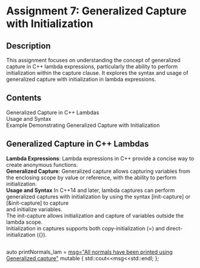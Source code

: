 # Assignment 7: Generalized Capture with Initialization
## Description
This assignment focuses on understanding the concept of generalized capture in C++ lambda expressions, particularly the ability to perform initialization
within the capture clause. It explores the syntax and usage of generalized capture with initialization in lambda expressions.

## Contents
Generalized Capture in C++ Lambdas<br>
Usage and Syntax<br>
Example Demonstrating Generalized Capture with Initialization<br>

## Generalized Capture in C++ Lambdas
**Lambda Expressions**: Lambda expressions in C++ provide a concise way to create anonymous functions.<br>
**Generalized Capture**: Generalized capture allows capturing variables from the enclosing scope by value or reference, with the ability to perform initialization.<br>
**Usage and Syntax**
In C++14 and later, lambda captures can perform generalized captures with initialization by using the syntax [init-capture] or [&init-capture] to capture<br>
and initialize variables.<br>
The init-capture allows initialization and capture of variables outside the lambda scope.<br>
Initialization in captures supports both copy-initialization (=) and direct-initialization ({}).<br>
##
 auto printNormals_lam = [msg="All normals have been printed using Generalized capture"]() mutable
{
        std::cout<<msg<<std::endl;
    };
